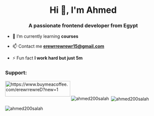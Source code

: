 <h1 align="center">Hi 👋, I'm Ahmed</h1>
<h3 align="center">A passionate frontend developer from Egypt</h3>

- 🌱 I’m currently learning **courses**

- 📫 Contact me **erewrrewrewr15@gmail.com**

- ⚡ Fun fact **I work hard but just 5m**

<h3 align="left">Support:</h3>
<p><a href="https://www.buymeacoffee.com/erewrrewreD"> <img align="left" src="https://cdn.buymeacoffee.com/buttons/v2/default-yellow.png" height="50" width="210" alt="https://www.buymeacoffee.com/erewrrewreD?new=1" /></a></p><br><br>

<p><img align="left" src="https://github-readme-stats.vercel.app/api/top-langs?username=ahmed200salah&show_icons=true&locale=en&layout=compact" alt="ahmed200salah" /></p>

<p>&nbsp;<img align="center" src="https://github-readme-stats.vercel.app/api?username=ahmed200salah&show_icons=true&locale=en" alt="ahmed200salah"/></p>

<p><img align="center" src="https://github-readme-streak-stats.herokuapp.com/?user=ahmed200salah&" alt="ahmed200salah" /></p>

